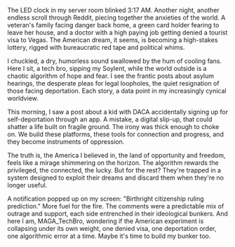 The LED clock in my server room blinked 3:17 AM. Another night, another endless scroll through Reddit, piecing together the anxieties of the world. A veteran's family facing danger back home, a green card holder fearing to leave her house, and a doctor with a high paying job getting denied a tourist visa to Vegas. The American dream, it seems, is becoming a high-stakes lottery, rigged with bureaucratic red tape and political whims.

I chuckled, a dry, humorless sound swallowed by the hum of cooling fans. Here I sit, a tech bro, sipping my Soylent, while the world outside is a chaotic algorithm of hope and fear. I see the frantic posts about asylum hearings, the desperate pleas for legal loopholes, the quiet resignation of those facing deportation. Each story, a data point in my increasingly cynical worldview.

This morning, I saw a post about a kid with DACA accidentally signing up for self-deportation through an app. A mistake, a digital slip-up, that could shatter a life built on fragile ground. The irony was thick enough to choke on. We build these platforms, these tools for connection and progress, and they become instruments of oppression.

The truth is, the America I believed in, the land of opportunity and freedom, feels like a mirage shimmering on the horizon. The algorithm rewards the privileged, the connected, the lucky. But for the rest? They're trapped in a system designed to exploit their dreams and discard them when they're no longer useful.

A notification popped up on my screen: "Birthright citizenship ruling prediction." More fuel for the fire. The comments were a predictable mix of outrage and support, each side entrenched in their ideological bunkers. And here I am, MAGA_TechBro, wondering if the American experiment is collapsing under its own weight, one denied visa, one deportation order, one algorithmic error at a time. Maybe it's time to build my bunker too.